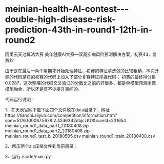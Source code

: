 # meinian-health-AI-contest---double-high-disease-risk-prediction-43th-in-round1-12th-in-round2
阿里云天池算法大赛 美年健康AI大赛—双高疾病风险预测解决方案，初赛43，复赛12

由于是在最后一两个星期才开始处理特征，初赛的特征清洗做的比较粗糙，本次开源的代码是在的初赛的代码上加入了部分复赛特征挖掘代码；
初赛的最终得分是0.0287，这次整理的代码交叉验证的分数比之前的好很多，都是单模型预测未做模型融合，所以还是有不少提升空间的。

代码运行说明：

1、在天池官网下载下面四个文件放在data目录下，网址https://tianchi.aliyun.com/competition/information.htm?spm=5176.100067.5678.2.42d6342dbjczKD&raceId=231654
    meinian_round1_data_part1_20180408.zip
    meinian_round1_data_part2_20180408.zip
    meinian_round1_test_b_20180505.csv
    meinian_round1_train_20180408.csv
    
2、解压两个zip压缩文件到当前目录；

3、运行./code/main.py
